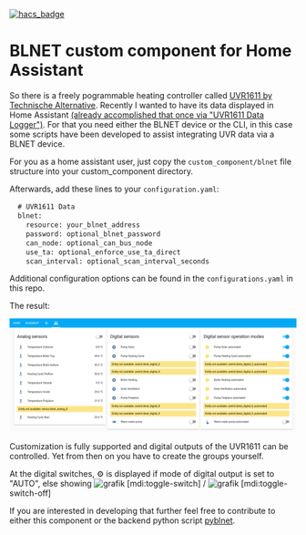 [![hacs_badge](https://img.shields.io/badge/HACS-Custom-orange.svg)](https://github.com/custom-components/hacs)

# BLNET custom component for Home Assistant

So there is a freely pogrammable heating controller called [UVR1611 by Technische Alternative](https://www.ta.co.at/en/freely-programmable/uvr1611/). Recently I wanted to have its data displayed in Home Assistant [(already accomplished that once via "UVR1611 Data Logger")](https://community.home-assistant.io/t/hooking-up-the-uvr1611-data-logger-over-wifi/24499). For that you need either the BLNET device or the CLI, in this case some scripts have been developed to assist integrating UVR data via a BLNET device.

For you as a home assistant user, just copy the `custom_component/blnet` file structure into your custom_component directory.

Afterwards, add these lines to your `configuration.yaml`:

      # UVR1611 Data
      blnet:
        resource: your_blnet_address
        password: optional_blnet_password
        can_node: optional_can_bus_node
        use_ta: optional_enforce_use_ta_direct
        scan_interval: optional_scan_interval_seconds

Additional configuration options can be found in the `configurations.yaml` in this repo.

The result:

![Configured groups containing all available BLNet-supplied sensors](screenshot_blnet.png)


Customization is fully supported and digital outputs of the UVR1611 can be controlled. Yet from then on you have to create the groups yourself.

At the digital switches, :gear: is displayed if mode of digital output is set to "AUTO", else showing ![grafik](https://materialdesignicons.com/api/download/icon/png/D1AD4F4E-3CFE-4F51-932D-D3942A26C418) [mdi:toggle-switch] / ![grafik](https://materialdesignicons.com/api/download/icon/png/A54ADA14-0917-432E-9288-3364FBAEBCE2) [mdi:toggle-switch-off] 

If you are interested in developing that further feel free to contribute to either this component or the backend python script [pyblnet](https://github.com/nielstron/pyblnet).
